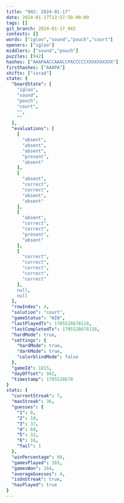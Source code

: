 ```yaml
---
title: "942: 2024-01-17"
date: 2024-01-17T13:57:58-08:00
tags: []
git_branch: 2024-01-17_942
contests: []
words: ["igloo","sound","pouch","court"]
openers: ["igloo"]
middlers: ["sound","pouch"]
puzzles: [942]
hashes: ["AAAPAACCAAACCPACCCCCXXXXXXXXXX"]
firsthashes: ["AAAPA"]
shifts: ["ivcad"]
state: {
  "boardState": [
    "igloo",
    "sound",
    "pouch",
    "court",
    "",
    ""
  ],
  "evaluations": [
    [
      "absent",
      "absent",
      "absent",
      "present",
      "absent"
    ],
    [
      "absent",
      "correct",
      "correct",
      "absent",
      "absent"
    ],
    [
      "absent",
      "correct",
      "correct",
      "present",
      "absent"
    ],
    [
      "correct",
      "correct",
      "correct",
      "correct",
      "correct"
    ],
    null,
    null
  ],
  "rowIndex": 4,
  "solution": "court",
  "gameStatus": "WIN",
  "lastPlayedTs": 1705528678118,
  "lastCompletedTs": 1705528678118,
  "hardMode": true,
  "settings": {
    "hardMode": true,
    "darkMode": true,
    "colorblindMode": false
  },
  "gameId": 1815,
  "dayOffset": 942,
  "timestamp": 1705528678
}
stats: {
  "currentStreak": 7,
  "maxStreak": 36,
  "guesses": {
    "1": 0,
    "2": 10,
    "3": 37,
    "4": 69,
    "5": 32,
    "6": 16,
    "fail": 1
  },
  "winPercentage": 99,
  "gamesPlayed": 165,
  "gamesWon": 164,
  "averageGuesses": 4,
  "isOnStreak": true,
  "hasPlayed": true
}
---
```

<!-- more -->
